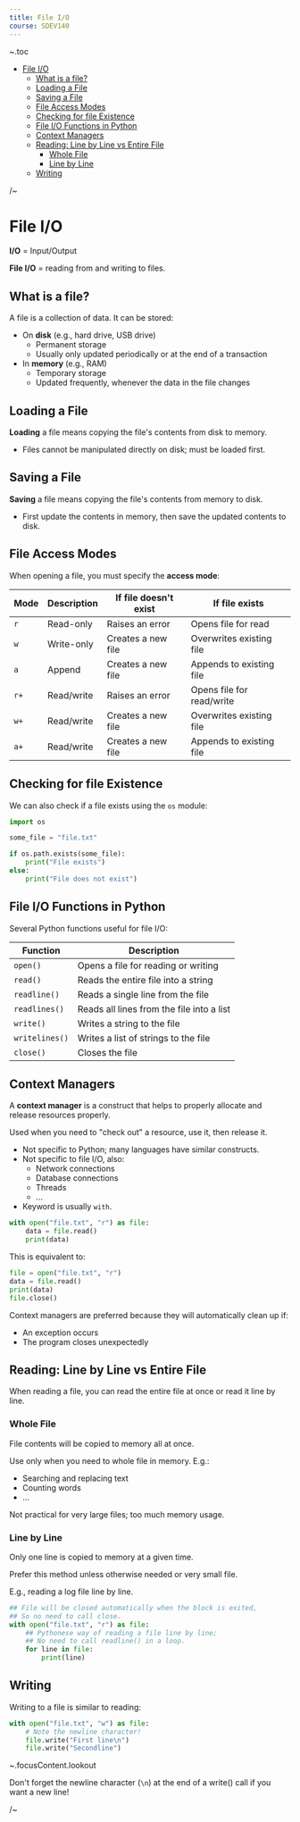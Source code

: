 ```yaml
---
title: File I/O
course: SDEV140
---
```


~.toc

- [File I/O](#file-io)
  - [What is a file?](#what-is-a-file)
  - [Loading a File](#loading-a-file)
  - [Saving a File](#saving-a-file)
  - [File Access Modes](#file-access-modes)
  - [Checking for file Existence](#checking-for-file-existence)
  - [File I/O Functions in Python](#file-io-functions-in-python)
  - [Context Managers](#context-managers)
  - [Reading: Line by Line vs Entire File](#reading-line-by-line-vs-entire-file)
    - [Whole File](#whole-file)
    - [Line by Line](#line-by-line)
  - [Writing](#writing)

/~

# File I/O

**I/O** = Input/Output

**File I/O** = reading from and writing to files.

## What is a file?

A file is a collection of data. It can be stored:

- On **disk** (e.g., hard drive, USB drive)
  - Permanent storage
  - Usually only updated periodically or at the end of a transaction
- In **memory** (e.g., RAM)
  - Temporary storage
  - Updated frequently, whenever the data in the file changes

## Loading a File

**Loading** a file means copying the file's contents from disk to memory.

- Files cannot be manipulated directly on disk; must be loaded first.

## Saving a File

**Saving** a file means copying the file's contents from memory to disk.

- First update the contents in memory, then save the updated contents to disk.

## File Access Modes

When opening a file, you must specify the **access mode**:

| Mode | Description | If file doesn't exist | If file exists            |
| ---- | ----------- | --------------------- | ------------------------- |
| `r`  | Read-only   | Raises an error       | Opens file for read       |
| `w`  | Write-only  | Creates a new file    | Overwrites existing file  |
| `a`  | Append      | Creates a new file    | Appends to existing file  |
| `r+` | Read/write  | Raises an error       | Opens file for read/write |
| `w+` | Read/write  | Creates a new file    | Overwrites existing file  |
| `a+` | Read/write  | Creates a new file    | Appends to existing file  |

## Checking for file Existence

We can also check if a file exists using the `os` module:

```python
import os

some_file = "file.txt"

if os.path.exists(some_file):
    print("File exists")
else:
    print("File does not exist")
```

## File I/O Functions in Python

Several Python functions useful for file I/O:

| Function       | Description                               |
| -------------- | ----------------------------------------- |
| `open()`       | Opens a file for reading or writing       |
| `read()`       | Reads the entire file into a string       |
| `readline()`   | Reads a single line from the file         |
| `readlines()`  | Reads all lines from the file into a list |
| `write()`      | Writes a string to the file               |
| `writelines()` | Writes a list of strings to the file      |
| `close()`      | Closes the file                           |

## Context Managers

A **context manager** is a construct that helps to properly allocate and release resources properly.

Used when you need to "check out" a resource, use it, then release it.

- Not specific to Python; many languages have similar constructs.
- Not specific to file I/O, also:
  - Network connections
  - Database connections
  - Threads
  - ...
- Keyword is usually `with`.

```python
with open("file.txt", "r") as file:
    data = file.read()
    print(data)
```

This is equivalent to:

```python
file = open("file.txt", "r")
data = file.read()
print(data)
file.close()
```

Context managers are preferred because they will automatically clean up if:

- An exception occurs
- The program closes unexpectedly

## Reading: Line by Line vs Entire File

When reading a file, you can read the entire file at once or read it line by line.

### Whole File

File contents will be copied to memory all at once.

Use only when you need to whole file in memory. E.g.:

- Searching and replacing text
- Counting words
- ...

Not practical for very large files; too much memory usage.

### Line by Line

Only one line is copied to memory at a given time.

Prefer this method unless otherwise needed or very small file.

E.g., reading a log file line by line.

```python
## File will be closed automatically when the block is exited,
## So no need to call close.
with open("file.txt", "r") as file:
    ## Pythonese way of reading a file line by line;
    ## No need to call readline() in a loop.
    for line in file:
        print(line)
```

## Writing

Writing to a file is similar to reading:

```python
with open("file.txt", "w") as file:
    # Note the newline character!
    file.write("First line\n")
    file.write("Secondline")
```

~.focusContent.lookout

Don't forget the newline character (`\n`) at the end of a write() call if you want a new line!

/~
